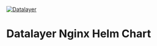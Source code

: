[![Datalayer](https://assets.datalayer.tech/datalayer-25.svg)](https://datalayer.io)

# Datalayer Nginx Helm Chart
